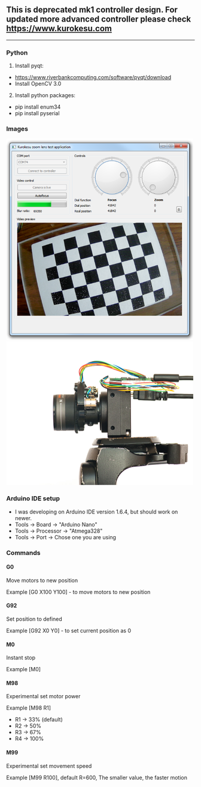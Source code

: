 ## This is deprecated mk1 controller design. For updated more advanced controller please check https://www.kurokesu.com

---

### Python

1. Install pyqt:
  * https://www.riverbankcomputing.com/software/pyqt/download
  * Install OpenCV 3.0


2. Install python packages:
  * pip install enum34
  * pip install pyserial


### Images
<img src="images/v0.4_view.png" width="500px"/>

<img src="images/IMG_1421_2r.jpg" width="500px"/>


### Arduino IDE setup
  * I was developing on Arduino IDE version 1.6.4, but should work on newer. 
  * Tools -> Board -> "Arduino Nano"
  * Tools -> Processor -> "Atmega328"
  * Tools -> Port -> Chose one you are using

### Commands
#### G0
Move motors to new position
   
Example [G0 X100 Y100] - to move motors to new position

#### G92
Set position to defined

Example [G92 X0 Y0] - to set current position as 0

#### M0 
Instant stop

Example [M0]

#### M98
Experimental set motor power

Example [M98 R1]
 * R1 -> 33% (default)
 * R2 -> 50%
 * R3 -> 67%
 * R4 -> 100%

#### M99
Experimental set movement speed

Example [M99 R100], default R=600, The smaller value, the faster motion

